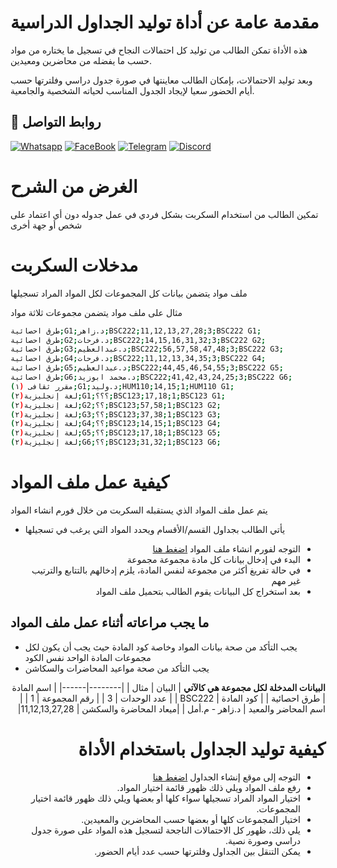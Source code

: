 # مقدمة عامة عن أداة توليد الجداول الدراسية
هذه الأداة تمكن الطالب من توليد كل احتمالات النجاح في تسجيل ما يختاره من مواد حسب ما يفضله من محاضرين ومعيدين.

وبعد توليد الاحتمالات، بإمكان الطالب معاينتها في صورة جدول دراسي وفلترتها حسب أيام الحضور سعيا لإيجاد الجدول المناسب لحياته الشخصية والجامعية.

## 🔗 روابط  التواصل
[![Whatsapp](https://img.shields.io/badge/whatsapp-group-25D366?style=for-the-badge&logo=whatsapp&logoColor=white)](https://bit.ly/regwa2022)
[![FaceBook](https://img.shields.io/badge/facebook-page-4267B2?style=for-the-badge&logo=facebook&logoColor=white)](https://bit.ly/reg-fbp)
[![Telegram](https://img.shields.io/badge/telegram-group-229ED9?style=for-the-badge&logo=telegram&logoColor=white)](https://bit.ly/reg-telegram)
[![Discord](https://img.shields.io/badge/discord-server-5865F2?style=for-the-badge&logo=discord&logoColor=white)](https://bit.ly/reg-discord)


# الغرض من الشرح
تمكين الطالب من استخدام السكربت بشكل فردي في عمل جدوله دون أي اعتماد على شخص أو جهة أخرى
 
# مدخلات السكربت
ملف مواد  يتضمن بيانات كل المجموعات لكل المواد المراد تسجيلها 

مثال على ملف مواد يتضمن مجموعات ثلاثة مواد

```bash
طرق احصائية;G1;د.زاهر;BSC222;11,12,13,27,28;3;BSC222 G1;
طرق احصائية;G2;د.فرحات;BSC222;14,15,16,31,32;3;BSC222 G2;
طرق احصائية;G3;د.عبدالعظيم;BSC222;56,57,58,47,48;3;BSC222 G3;
طرق احصائية;G4;د.فرحات;BSC222;11,12,13,34,35;3;BSC222 G4;
طرق احصائية;G5;د.عبدالعظيم;BSC222;44,45,46,54,55;3;BSC222 G5;
طرق احصائية;G6;د.محمد ابوزيد;BSC222;41,42,43,24,25;3;BSC222 G6;
مقرر ثقافى (١);G1;د.وليد;HUM110;14,15;1;HUM110 G1;
لغة إنجليزية(٢);G1;؟؟؟;BSC123;17,18;1;BSC123 G1;
لغة إنجليزية(٢);G2;؟؟;BSC123;57,58;1;BSC123 G2;
لغة إنجليزية(٢);G3;؟؟;BSC123;37,38;1;BSC123 G3;
لغة إنجليزية(٢);G4;؟؟;BSC123;14,15;1;BSC123 G4;
لغة إنجليزية(٢);G5;؟؟;BSC123;17,18;1;BSC123 G5;
لغة إنجليزية(٢);G6;؟؟;BSC123;31,32;1;BSC123 G6;
```


# كيفية عمل ملف المواد
 يتم عمل ملف المواد الذي يستقبله السكربت  من خلال فورم انشاء المواد



-	يأتي الطالب بجداول القسم/الأقسام ويحدد المواد التي يرغب في تسجيلها
 <div dir='rtl'>

-	التوجه لفورم انشاء ملف المواد [اضغط هنا ](https://reginput.blogspot.com)
-	البدء في إدخال بيانات كل مادة مجموعة مجموعة
-	في حالة تفريغ أكثر من مجموعة لنفس المادة، يلزم إدخالهم بالتتابع والترتيب غير مهم
-	بعد استخراج كل البيانات يقوم الطالب بتحميل ملف المواد 
</div>

## ما يجب مراعاته أثناء عمل ملف المواد
- يجب التأكد من صحة بيانات المواد وخاصة كود المادة حيث يجب أن يكون لكل مجموعات المادة الواحد نفس الكود
- يجب التأكد من صحة مواعيد المحاضرات والسكاشن

<div dir='rtl'>

**البيانات المدخلة لكل مجموعة هي كالآتي**
| البيان | مثال |
|--------|------|
| اسم المادة | طرق احصائية |
| كود المادة | BSC222 |
| عدد الوحدات | 3 |
| رقم المجموعة | 1 |
| اسم المحاضر والمعيد  | د.زاهر - م.أمل |
|ميعاد المحاضرة والسكشن |   11,12,13,27,28|

#  كيفية توليد الجداول باستخدام الأداة
-	التوجه إلى موقع إنشاء الجداول [اضغط هنا ](https://htireg.blogspot.com)
-	رفع ملف المواد ويلي ذلك ظهور قائمة اختيار المواد.
-	اختيار المواد المراد تسجيلها سواء كلها أو بعضها ويلي ذلك ظهور قائمة اختيار المجموعات.
-	اختيار المجموعات كلها أو بعضها حسب المحاضرين والمعيدين.
-	يلي ذلك، ظهور كل الاحتمالات الناجحة لتسجيل هذه المواد على صورة جدول دراسي وصورة نصية.
-	يمكن التنقل بين الجداول وفلترتها حسب عدد أيام الحضور.
</div>